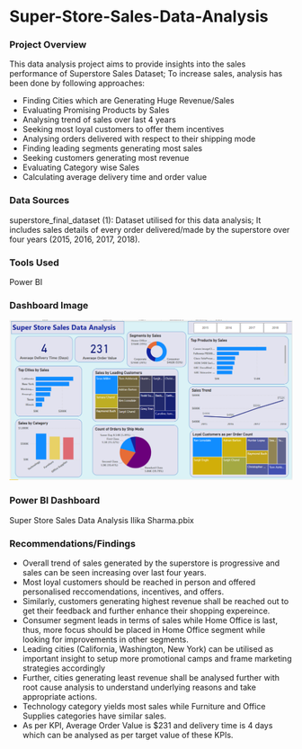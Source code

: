 # Super-Store-Sales-Data-Analysis
### Project Overview

This data analysis project aims to provide insights into the sales performance of Superstore Sales Dataset; To increase sales, analysis has been done by following approaches:
- Finding Cities which are Generating Huge Revenue/Sales
- Evaluating Promising Products by Sales
- Analysing trend of sales over last 4 years
- Seeking most loyal customers to offer them incentives
- Analysing orders delivered with respect to their shipping mode
- Finding leading segments generating most sales
- Seeking customers generating most revenue
- Evaluating Category wise Sales
- Calculating average delivery time and order value

### Data Sources

superstore_final_dataset (1): Dataset utilised for this data analysis; It includes sales details of every order delivered/made by the superstore over four years (2015, 2016, 2017, 2018).

### Tools Used

Power BI 

### Dashboard Image

<img src="Dashboard Super Store Sales Data Analysis Ilika Sharma.pbix.png" width="1000">

### Power BI Dashboard

Super Store Sales Data Analysis Ilika Sharma.pbix 

### Recommendations/Findings 
- Overall trend of sales generated by the superstore is progressive and sales can be seen increasing over last four years.
- Most loyal customers should be reached in person and offered personalised reccomendations, incentives, and offers.
- Similarly, customers generating highest revenue shall be reached out to get their feedback and further enhance their shopping expereince.
- Consumer segment leads in terms of sales while Home Office is last, thus, more focus should be placed in Home Office segment while looking for improvements in other segments.
- Leading cities (California, Washington, New York) can be utilised as important insight to setup more promotional camps and frame marketing strategies accordingly
- Further, cities generating least revenue shall be analysed further with root cause analysis to understand underlying reasons and take appropriate actions.
- Technology category yields most sales while Furniture and Office Supplies categories have similar sales.
- As per KPI, Average Order Value is $231 and delivery time is 4 days which can be analysed as per target value of these KPIs.
